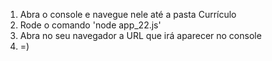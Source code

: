 1. Abra o console e navegue nele até a pasta Currículo
2. Rode o comando 'node app_22.js'
3. Abra no seu navegador a URL que irá aparecer no console
4. =)
